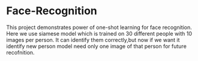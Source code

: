 # Face-Recognition
This project demonstrates power of one-shot learning for face recognition.
Here we use siamese model which is trained on 30 different people with 10 images per person.
It can identify them correctly,but now if we want it identify new person model need only one image of that person for future recofnition.
